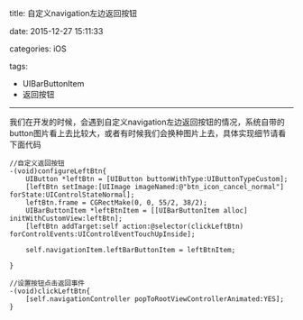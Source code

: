 title: 自定义navigation左边返回按钮

date: 2015-12-27 15:11:33

categories: iOS

tags:

- UIBarButtonItem
- 返回按钮

------

我们在开发的时候，会遇到自定义navigation左边返回按钮的情况，系统自带的button图片看上去比较大，或者有时候我们会换种图片上去，具体实现细节请看下面代码

```
//自定义返回按钮
-(void)configureLeftBtn{
    UIButton *leftBtn = [UIButton buttonWithType:UIButtonTypeCustom];
    [leftBtn setImage:[UIImage imageNamed:@"btn_icon_cancel_normal"] forState:UIControlStateNormal];
    leftBtn.frame = CGRectMake(0, 0, 55/2, 38/2);
    UIBarButtonItem *leftBtnItem = [[UIBarButtonItem alloc] initWithCustomView:leftBtn];
    [leftBtn addTarget:self action:@selector(clickLeftBtn) forControlEvents:UIControlEventTouchUpInside];

    self.navigationItem.leftBarButtonItem = leftBtnItem;

}

//设置按钮点击返回事件
-(void)clickLeftBtn{
    [self.navigationController popToRootViewControllerAnimated:YES];
}
```